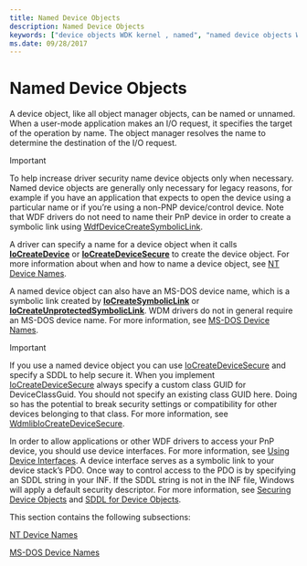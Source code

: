 ```yaml
---
title: Named Device Objects
description: Named Device Objects
keywords: ["device objects WDK kernel , named", "named device objects WDK kernel"]
ms.date: 09/28/2017
---
```


# Named Device Objects





A device object, like all object manager objects, can be named or unnamed. When a user-mode application makes an I/O request, it specifies the target of the operation by name. The object manager resolves the name to determine the destination of the I/O request.

> [!IMPORTANT]
> To help increase driver security name device objects only when necessary. Named device objects are generally only necessary for legacy reasons, for example if you have an application that expects to open the device using a particular name or if you’re using a non-PNP device/control device.  Note that WDF drivers do not need to name their PnP device in order to create a symbolic link using [WdfDeviceCreateSymbolicLink](/windows-hardware/drivers/ddi/wdfdevice/nf-wdfdevice-wdfdevicecreatesymboliclink).

A driver can specify a name for a device object when it calls [**IoCreateDevice**](/windows-hardware/drivers/ddi/wdm/nf-wdm-iocreatedevice) or [**IoCreateDeviceSecure**](/windows-hardware/drivers/ddi/wdmsec/nf-wdmsec-wdmlibiocreatedevicesecure) to create the device object. For more information about when and how to name a device object, see [NT Device Names](nt-device-names.md).
  
A named device object can also have an MS-DOS device name, which is a symbolic link created by [**IoCreateSymbolicLink**](/windows-hardware/drivers/ddi/wdm/nf-wdm-iocreatesymboliclink) or [**IoCreateUnprotectedSymbolicLink**](/windows-hardware/drivers/ddi/wdm/nf-wdm-iocreateunprotectedsymboliclink). WDM drivers do not in general require an MS-DOS device name. For more information, see [MS-DOS Device Names](introduction-to-ms-dos-device-names.md).

> [!IMPORTANT]
> If you use a named device object you can use [IoCreateDeviceSecure](/windows-hardware/drivers/ddi/wdmsec/nf-wdmsec-wdmlibiocreatedevicesecure) and specify a SDDL to help secure it. When you implement [IoCreateDeviceSecure](/windows-hardware/drivers/ddi/wdmsec/nf-wdmsec-wdmlibiocreatedevicesecure) always specify a custom class GUID for DeviceClassGuid. You should not specify an existing class GUID here. Doing so has the potential to break security settings or compatibility for other devices belonging to that class. For more information, see [WdmlibIoCreateDeviceSecure](/windows-hardware/drivers/ddi/wdmsec/nf-wdmsec-wdmlibiocreatedevicesecure).
> 
> In order to allow applications or other WDF drivers to access your PnP device, you should use device interfaces. For more information, see [Using Device Interfaces](../wdf/using-device-interfaces.md). A device interface serves as a symbolic link to your device stack’s PDO. Once way to control access to the PDO is by specifying an SDDL string in your INF. If the SDDL string is not in the INF file, Windows will apply a default security descriptor. For more information, see [Securing Device Objects](./controlling-device-access.md) and [SDDL for Device Objects](./sddl-for-device-objects.md).


This section contains the following subsections:

[NT Device Names](nt-device-names.md)

[MS-DOS Device Names](introduction-to-ms-dos-device-names.md)

